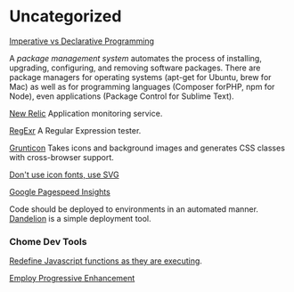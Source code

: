 Uncategorized
=

[Imperative vs Declarative Programming](http://latentflip.com/imperative-vs-declarative/)

A *package management system* automates the process of installing, upgrading, configuring,
and removing software packages. There are package managers for operating systems (apt-get
for Ubuntu, brew for Mac) as well as for programming languages (Composer forPHP, npm for Node),
even applications (Package Control for Sublime Text).

[New Relic](http://newrelic.com/) Application monitoring service.

[RegExr](http://www.regexr.com/) A Regular Expression tester.

[Grunticon](https://github.com/filamentgroup/grunticon) Takes icons and background images and generates CSS classes with cross-browser support.

[Don't use icon fonts, use SVG](http://css-tricks.com/icon-fonts-vs-svg/)

[Google Pagespeed Insights](https://developers.google.com/speed/pagespeed/insights/)

Code should be deployed to environments in an automated manner. [Dandelion](https://github.com/scttnlsn/dandelion) is a simple deployment tool.

### Chome Dev Tools

[Redefine Javascript functions as they are executing](https://www.youtube.com/watch?v=WQZio5DlSXM).

[Employ Progressive Enhancement](http://www.smashingmagazine.com/2009/04/22/progressive-enhancement-what-it-is-and-how-to-use-it/)